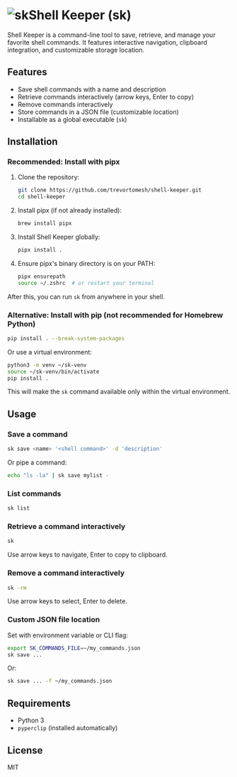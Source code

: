 
# ![sk](/Users/trevortomesh/Desktop/sk.png)Shell Keeper (sk)

Shell Keeper is a command-line tool to save, retrieve, and manage your favorite shell commands. It features interactive navigation, clipboard integration, and customizable storage location.

## Features

- Save shell commands with a name and description
- Retrieve commands interactively (arrow keys, Enter to copy)
- Remove commands interactively
- Store commands in a JSON file (customizable location)
- Installable as a global executable (`sk`)


## Installation

### Recommended: Install with pipx

1. Clone the repository:

   ```sh
   git clone https://github.com/trevortomesh/shell-keeper.git
   cd shell-keeper
   ```

2. Install pipx (if not already installed):

   ```sh
   brew install pipx
   ```

3. Install Shell Keeper globally:

   ```sh
   pipx install .
   ```

4. Ensure pipx's binary directory is on your PATH:

   ```sh
   pipx ensurepath
   source ~/.zshrc  # or restart your terminal
   ```

After this, you can run `sk` from anywhere in your shell.

### Alternative: Install with pip (not recommended for Homebrew Python)

```sh
pip install . --break-system-packages
```

Or use a virtual environment:

```sh
python3 -m venv ~/sk-venv
source ~/sk-venv/bin/activate
pip install .
```

This will make the `sk` command available only within the virtual environment.

## Usage

### Save a command

```sh
sk save <name> '<shell command>' -d 'description'
```

Or pipe a command:

```sh
echo "ls -la" | sk save mylist -
```

### List commands

```sh
sk list
```

### Retrieve a command interactively

```sh
sk
```

Use arrow keys to navigate, Enter to copy to clipboard.

### Remove a command interactively

```sh
sk -rm
```

Use arrow keys to select, Enter to delete.

### Custom JSON file location

Set with environment variable or CLI flag:

```sh
export SK_COMMANDS_FILE=~/my_commands.json
sk save ...
```

Or:

```sh
sk save ... -f ~/my_commands.json
```

## Requirements

- Python 3
- `pyperclip` (installed automatically)

## License

MIT
